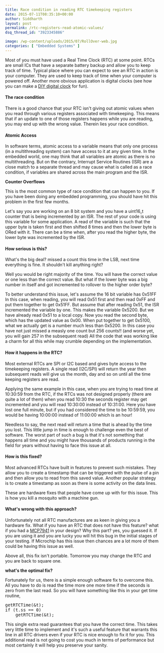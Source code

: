 ```yaml
---
title: Race condition in reading RTC timekeeping registers
date: 2015-07-11T08:35:10+00:00
author: Siddharth
layout: post
permalink: /rtc-registers-read-atomic-values/
dsq_thread_id: "3923345886"

image: /wp-content/uploads/2015/07/RollOver-web.jpg
categories: [ "Embedded Systems" ]
---
```


Most of you must have used a Real Time Clock (RTC) at some point. RTCs are small ICs that have a separate battery backup and allow you to keep  track of time. Typical place where you can expect to see an RTC in action is your computer. They are used to keep track of time when your computer is powered off. Another more obvious application is digital clocks (see how you can make a [DIY digital clock](http://embedjournal.com/make-a-digital-clock/) for fun).

#### The race condition

There is a good chance that your RTC isn't giving out atomic values when you read through various registers associated with timekeeping. This means that if an update to one of those registers happens while you are reading, you may end up with the wrong value. Therein lies your race condition.

#### Atomic Access

In software terms, atomic access to a variable means that only one process (in a multithreading system) can have access to it at any given time. In the embedded world, one may think that all variables are atomic as there is no multithreading. But on the contrary, Interrupt Service Routines (ISR) are a close match to a separate thread and may cause what is called as a race condition, if variables are shared across the main program and the ISR.

**Counter Overflows**

This is the most common type of race condition that can happen to you. If you have been doing any embedded programming, you should have hit this problem in the first few months.

Let's say you are working on an 8 bit system and you have a uint16_t counter that is being incremented by an ISR. The rest of your code is using this variable for some application. A read of the variable is such that the upper byte is taken first and then shifted 8 times and then the lower byte is ORed with it. There can be a time when, after you read the higher byte, the lower byte was incremented by the ISR.

#### How serious is this?

What's the big deal? missed a count this time in the LSB, next time everything is fine. It shouldn't kill anything right?

Well you would be right majority of the time. You will have the correct value or one less than the correct value. But what if the lower byte was a big number in itself and got incremented to rollover to the higher order byte?

To better understand this issue, let's assume the 16 bit variable has 0x51FF In this case, when reading, you will read 0x51 first and then read 0xFF and put them together to get 0x51FF. But assume that after reading 0x51, the ISR incremented the variable by one. This makes the variable 0x5200. But we have already read 0x51 to a local copy. Now you read the second byte, which has the updated value as 0x00. When put together to get 0x5100, what we actually get is a number much less than 0x5200. In this case you have not just missed a measly one count but 256 counts!! (and worse yet, you will gain 257 in the subsequent read) All the code that was working like a charm for all this while may crumble depending on the implementation.

#### How it happens in the RTC?

Most external RTCs are SPI or I2C based and gives byte access to the timekeeping registers. A single read (I2C/SPI) will return the year then subsequent reads will give us the month, day and so on until all the time keeping registers are read.

Applying the same example in this case, when you are trying to read time at 10:30:59 from the RTC, if the RTCs was not designed properly (there are quite a lot of them) when you read 10:30 the seconds register may get incremented and you will read 10:30:00 instead of 10:31:00. Here you have lost one full minute, but if you had considered the time to be 10:59:59, you would be having 10:00:00 instead of 11:00:00 which is an hour!

Needless to say, the next read will return a time that is  ahead by the time you lost. This little jump in time is enough to challenge even the best of software. The worst part of such a bug is that it's not something that happens all time and you might have thousands of products running in the field for years without having to face this issue at all.

#### How is this fixed?

Most advanced RTCs have built in features to prevent such mistakes. They allow you to create a timestamp that can be triggered with the pulse of a pin and then allow you to read from this saved value. Another popular strategy is to create a timestamp as soon as there is some activity on the data lines.

These are hardware fixes that people have come up with for this issue. This is how you kill a mosquito with a machine gun.

#### What's wrong with this approach?

Unfortunately not all RTC manufactures are as keen in giving you a hardware fix. What if you have an RTC that does not have this feature? what if you had a <a href="http://ww1.microchip.com/downloads/en/DeviceDoc/20002266F.pdf" target="_blank">MCP7941</a> in your design? Why this part? yes, you guessed it. If you are using it and you are lucky you will hit this bug in the initial stages of your testing. If Microchip has this issue then chances are a lot more of them could be having this issue as well.

Above all, this fix isn't portable. Tomorrow you may change the RTC and you are back to square one.

**what's the optimal fix?**

Fortunately for us, there is a simple enough software fix to overcome this. All you have to do is read the time more one more time if the seconds is zero from the last read. So you will have something like this in your get time routine,

<pre class="lang:c decode:true">getRTCTime(&t);
if (t.ss == 0)
    getRTCTime(&t);</pre>

This single extra read guarantees that you have the correct time. This takes very little time to implement and it's such a useful feature that  warrants this line in all RTC drivers even if your RTC is nice enough to fix it for you. This additional read is not going to cost you much in terms of performance but most certainly it will help you preserve your sanity.
